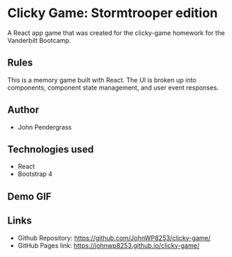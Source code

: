 # Clicky Game: Stormtrooper edition
A React app game that was created for the clicky-game homework for the Vanderbilt Bootcamp.

## Rules
This is a memory game built with React. The UI is broken up into components, component state management, and user event responses.

## Author
* John Pendergrass

## Technologies used
* React
* Bootstrap 4

## Demo GIF



## Links
* Github Repository: https://github.com/JohnWP8253/clicky-game/
* GitHub Pages link: https://johnwp8253.github.io/clicky-game/



